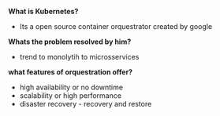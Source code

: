 **What is Kubernetes?** 
- Its a open source container orquestrator created by google

**Whats the problem resolved by him?**
- trend to monolytih to microsservices

**what features of orquestration offer?**
- high availability or no downtime
- scalability or high performance
- disaster recovery - recovery and restore